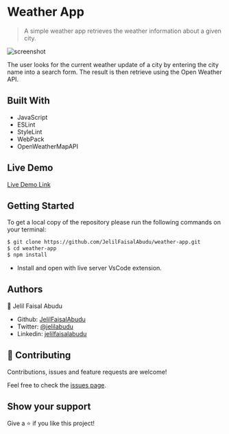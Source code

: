 # Weather App

> A simple weather app retrieves the weather information about a given city.

![screenshot](./src/assets/images/screenshot.png)

The user looks for the current weather update of a city by entering the city name into a search form.
The result is then retrieve using the Open Weather API.


## Built With

- JavaScript
- ESLint
- StyleLint
- WebPack
- OpenWeatherMapAPI

## Live Demo

[Live Demo Link](https://raw.githack.com/JelilFaisalAbudu/weather-app/feature/dist/index.html)


## Getting Started

To get a local copy of the repository please run the following commands on your terminal:

```bash
$ git clone https://github.com/JelilFaisalAbudu/weather-app.git
$ cd weather-app
$ npm install
```

- Install and open with live server VsCode extension.

## Authors

👤 Jelil Faisal Abudu

* Github: [JelilFaisalAbudu](https://github.com/JelilFaisalAbudu)
* Twitter: [@jelilabudu](https://twitter.com/jelilabudu)
* Linkedin: [jelilfaisalabudu](www.linkedin.com/in/jelilfaisalabudu)

## 🤝 Contributing

Contributions, issues and feature requests are welcome!

Feel free to check the [issues page](https://github.com/JelilFaisalAbudu/twitter-redesign/issues).

## Show your support

Give a ⭐️ if you like this project!
